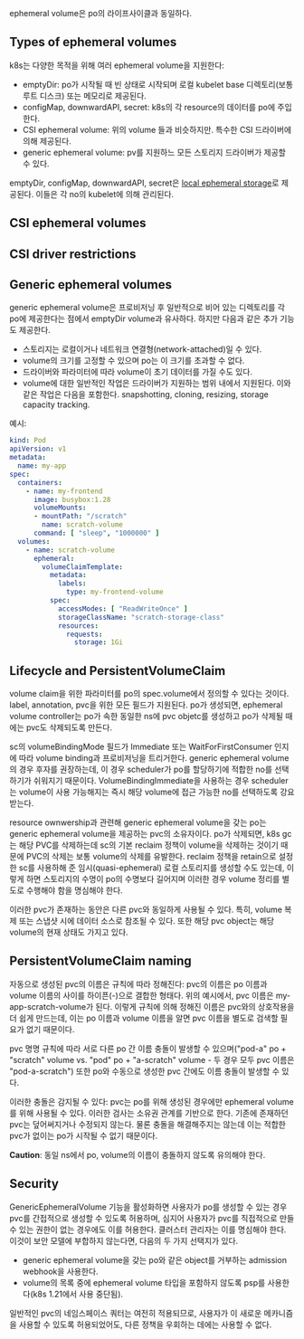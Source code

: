 ephemeral volume은 po의 라이프사이클과 동일하다.

## Types of ephemeral volumes

k8s는 다양한 목적을 위해 여러 ephemeral volume을 지원한다:

- emptyDir: po가 시작될 때 빈 상태로 시작되며 로컬 kubelet base 디렉토리(보통 루트 디스크) 또는 메모리로 제공된다.
- configMap, downwardAPI, secret: k8s의 각 resource의 데이터를 po에 주입한다.
- CSI ephemeral volume: 위의 volume 들과 비슷하지만. 특수한 CSI 드라이버에 의해 제공된다.
- generic ephemeral volume: pv를 지원하느 모든 스토리지 드라이버가 제공할 수 있다.

emptyDir, configMap, downwardAPI, secret은 [local ephemeral storage](https://v1-23.docs.kubernetes.io/docs/concepts/configuration/manage-resources-containers/#local-ephemeral-storage)로 제공된다. 이들은 각 no의 kubelet에 의해 관리된다.

## CSI ephemeral volumes

## CSI driver restrictions

## Generic ephemeral volumes
generic ephemeral volume은 프로비저닝 후 일반적으로 비어 있는 디렉토리를 각 po에 제공한다는 점에서 emptyDir volume과 유사하다. 하지만 다음과 같은 추가 기능도 제공한다.

- 스토리지는 로컬이거나 네트워크 연결형(network-attached)일 수 있다.
- volume의 크기를 고정할 수 있으며 po는 이 크기를 초과할 수 없다.
- 드라이버와 파라미터에 따라 volume이 초기 데이터를 가질 수도 있다.
- volume에 대한 일반적인 작업은 드라이버가 지원하는 범위 내에서 지원된다. 이와 같은 작업은 다음을 포함한다. snapshotting, cloning, resizing, storage capacity tracking.

예시:

``` yaml
kind: Pod
apiVersion: v1
metadata:
  name: my-app
spec:
  containers:
    - name: my-frontend
      image: busybox:1.28
      volumeMounts:
      - mountPath: "/scratch"
        name: scratch-volume
      command: [ "sleep", "1000000" ]
  volumes:
    - name: scratch-volume
      ephemeral:
        volumeClaimTemplate:
          metadata:
            labels:
              type: my-frontend-volume
          spec:
            accessModes: [ "ReadWriteOnce" ]
            storageClassName: "scratch-storage-class"
            resources:
              requests:
                storage: 1Gi
```

## Lifecycle and PersistentVolumeClaim
volume claim을 위한 파라미터를 po의 spec.volume에서 정의할 수 있다는 것이다. label, annotation, pvc을 위한 모든 필드가 지원된다. po가 생성되면, ephemeral volume controller는 po가 속한 동일한 ns에 pvc objetc를 생성하고 po가 삭제될 때에는 pvc도 삭제되도록 만든다.

sc의 volumeBindingMode 필드가 Immediate 또는 WaitForFirstConsumer 인지에 따라 volume binding과 프로비저닝을 트리거한다. generic ephemeral volume의 경우 후자를 권장하는데, 이 경우 scheduler가 po를 할당하기에 적합한 no를 선택하기가 쉬워지기 때문이다. VolumeBindingImmediate을 사용하는 경우 scheduler는 volume이 사용 가능해지는 즉시 해당 volume에 접근 가능한 no를 선택하도록 강요받는다.

resource ownwership과 관련해 generic ephemeral volume을 갖는 po는 generic ephemeral volume을 제공하는 pvc의 소유자이다. po가 삭제되면, k8s gc는 해당 PVC를 삭제하는데 sc의 기본 reclaim 정책이 volume을 삭제하는 것이기 때문에 PVC의 삭제는 보통 volume의 삭제를 유발한다. reclaim 정책을 retain으로 설정한 sc를 사용하해 준 임시(quasi-ephemeral) 로컬 스토리지를 생성할 수도 있는데, 이렇게 하면 스토리지의 수명이 po의 수명보다 길어지며 이러한 경우 volume 정리를 별도로 수행해야 함을 명심해야 한다.

이러한 pvc가 존재하는 동안은 다른 pvc와 동일하게 사용될 수 있다. 특히, volume 복제 또는 스냅샷 시에 데이터 소스로 참조될 수 있다. 또한 해당 pvc object는 해당 volume의 현재 상태도 가지고 있다.

## PersistentVolumeClaim naming
자동으로 생성된 pvc의 이름은 규칙에 따라 정해진다: pvc의 이름은 po 이름과 volume 이름의 사이를 하이픈(-)으로 결합한 형태다. 위의 예시에서, pvc 이름은 my-app-scratch-volume가 된다. 이렇게 규칙에 의해 정해진 이름은 pvc와의 상호작용을 더 쉽게 만드는데, 이는 po 이름과 volume 이름을 알면 pvc 이름을 별도로 검색할 필요가 없기 때문이다.

pvc 명명 규칙에 따라 서로 다른 po 간 이름 충돌이 발생할 수 있으며("pod-a" po + "scratch" volume vs. "pod" po + "a-scratch" volume - 두 경우 모두 pvc 이름은 "pod-a-scratch") 또한 po와 수동으로 생성한 pvc 간에도 이름 충돌이 발생할 수 있다.

이러한 충돌은 감지될 수 있다: pvc는 po를 위해 생성된 경우에만  ephemeral volume를 위해 사용될 수 있다. 이러한 검사는 소유권 관계를 기반으로 한다. 기존에 존재하던 pvc는 덮어써지거나 수정되지 않는다. 물론 충돌을 해결해주지는 않는데 이는 적합한 pvc가 없이는 po가 시작될 수 없기 때문이다.

**Caution**: 동일 ns에서 po, volume의 이름이 충돌하지 않도록 유의해야 한다.

## Security
GenericEphemeralVolume 기능을 활성화하면 사용자가 po를 생성할 수 있는 경우 pvc를 간접적으로 생성할 수 있도록 허용하며, 심지어 사용자가 pvc를 직접적으로 만들 수 있는 권한이 없는 경우에도 이를 허용한다. 클러스터 관리자는 이를 명심해야 한다. 이것이 보안 모델에 부합하지 않는다면, 다음의 두 가지 선택지가 있다.

- generic ephemeral volume을 갖는 po와 같은 object를 거부하는 admission webhook을 사용한다.
- volume의 목록 중에 ephemeral volume 타입을 포함하지 않도록 psp를 사용한다(k8s 1.21에서 사용 중단됨).

일반적인 pvc의 네임스페이스 쿼터는 여전히 적용되므로, 사용자가 이 새로운 메카니즘을 사용할 수 있도록 허용되었어도, 다른 정책을 우회하는 데에는 사용할 수 없다.
